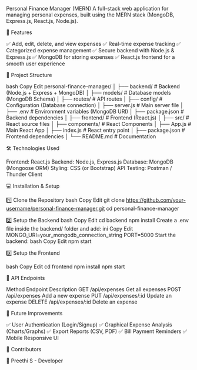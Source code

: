 Personal Finance Manager (MERN)
A full-stack web application for managing personal expenses, built using the MERN stack (MongoDB, Express.js, React.js, Node.js).

🚀 Features

✅ Add, edit, delete, and view expenses
✅ Real-time expense tracking
✅ Categorized expense management
✅ Secure backend with Node.js & Express.js
✅ MongoDB for storing expenses
✅ React.js frontend for a smooth user experience

📂 Project Structure

bash
Copy
Edit
personal-finance-manager/
│
├── backend/                 # Backend (Node.js + Express + MongoDB)
│   ├── models/              # Database models (MongoDB Schema)
│   ├── routes/              # API routes
│   ├── config/              # Configuration (Database connection)
│   ├── server.js            # Main server file
│   ├── .env                 # Environment variables (MongoDB URI)
│   ├── package.json         # Backend dependencies
│
├── frontend/                # Frontend (React.js)
│   ├── src/                 # React source files
│   ├── components/          # React Components
│   ├── App.js               # Main React App
│   ├── index.js             # React entry point
│   ├── package.json         # Frontend dependencies
│
└── README.md                # Documentation

🛠 Technologies Used

Frontend: React.js
Backend: Node.js, Express.js
Database: MongoDB (Mongoose ORM)
Styling: CSS (or Bootstrap)
API Testing: Postman / Thunder Client

💻 Installation & Setup

1️⃣ Clone the Repository
bash
Copy
Edit
git clone https://github.com/your-username/personal-finance-manager.git
cd personal-finance-manager

2️⃣ Setup the Backend
bash
Copy
Edit
cd backend
npm install
Create a .env file inside the backend/ folder and add:
ini
Copy
Edit
MONGO_URI=your_mongodb_connection_string
PORT=5000
Start the backend:
bash
Copy
Edit
npm start

3️⃣ Setup the Frontend

bash
Copy
Edit
cd frontend
npm install
npm start

📌 API Endpoints

Method	Endpoint	Description
GET	/api/expenses	Get all expenses
POST	/api/expenses	Add a new expense
PUT	/api/expenses/:id	Update an expense
DELETE	/api/expenses/:id	Delete an expense

📝 Future Improvements

✅ User Authentication (Login/Signup)
✅ Graphical Expense Analysis (Charts/Graphs)
✅ Export Reports (CSV, PDF)
✅ Bill Payment Reminders
✅ Mobile Responsive UI

🎯 Contributors

👤 Preethi S - Developer
